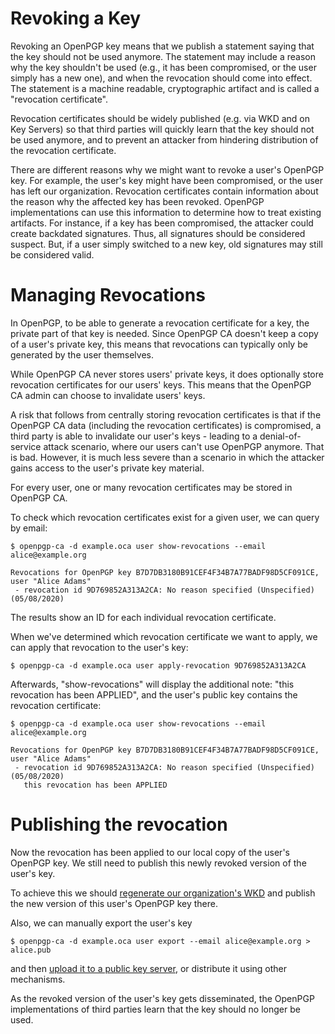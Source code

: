 # Revoking a Key

Revoking an OpenPGP key means that we publish a statement saying that the
key should not be used anymore.  The statement may include a reason why the
key shouldn't be used (e.g., it has been compromised, or the user simply has a
new one), and when the revocation should come into effect.  The statement is a
machine readable, cryptographic artifact and is called a "revocation
certificate".

Revocation certificates should be widely published (e.g. via WKD and on Key
Servers) so that third parties will quickly learn that the
key should not be used anymore, and to prevent an attacker from hindering
distribution of the revocation certificate.

There are different reasons why we might want to revoke a user's OpenPGP
key. For example, the user's key might have been compromised, or the user has
left our organization. Revocation certificates contain information about
the reason why the affected key has been revoked. OpenPGP
implementations can use this information to determine how to treat
existing artifacts.  For instance, if a key has been compromised, the
attacker could create backdated signatures.  Thus, all signatures should
be considered suspect.  But, if a user simply switched to a new key, old
signatures may still be considered valid.

# Managing Revocations

In OpenPGP, to be able to generate a revocation certificate for a key,
the private part of that key is needed. Since OpenPGP CA doesn't keep a
copy of a user's private key, this means that revocations can typically
only be generated by the user themselves.

While OpenPGP CA never stores users' private keys, it does
optionally store revocation certificates for our users' keys.
This means that the OpenPGP CA admin can choose to invalidate users' keys.

A risk that follows from centrally storing revocation certificates is that if
the OpenPGP CA data (including the revocation certificates) is
compromised, a third party is able to invalidate our user's
keys - leading to a denial-of-service attack scenario, where our users
can't use OpenPGP anymore.
That is bad. However, it is much less severe than a scenario in which the
attacker gains access to the user's private key material.

For every user, one or many revocation certificates may be stored in OpenPGP
CA.

To check which revocation certificates exist for a given user, we can query
by email:

`$ openpgp-ca -d example.oca user show-revocations --email alice@example.org`

```
Revocations for OpenPGP key B7D7DB3180B91CEF4F34B7A77BADF98D5CF091CE, user "Alice Adams"
 - revocation id 9D769852A313A2CA: No reason specified (Unspecified) (05/08/2020)
```
The results show an ID for each individual revocation certificate.

When we've determined which revocation certificate we want to apply, we can
apply that revocation to the user's key:

`$ openpgp-ca -d example.oca user apply-revocation 9D769852A313A2CA`

Afterwards, "show-revocations" will display the additional note: "this
revocation has been APPLIED", and the user's public key contains the
revocation certificate:

`$ openpgp-ca -d example.oca user show-revocations --email alice@example.org`

```
Revocations for OpenPGP key B7D7DB3180B91CEF4F34B7A77BADF98D5CF091CE, user "Alice Adams"
 - revocation id 9D769852A313A2CA: No reason specified (Unspecified) (05/08/2020)
   this revocation has been APPLIED
```

# Publishing the revocation

Now the revocation has been applied to our local copy of the user's
OpenPGP key.
We still need to publish this newly revoked version of the user's
key.

To achieve this we should
[regenerate our organization's WKD](keys-publish.md#publish-keys-as-a-wkd)
and publish the new version of this user's OpenPGP key there.

Also, we can manually export the user's key

`$ openpgp-ca -d example.oca user export --email alice@example.org > alice.pub`
 
and then
[upload it to a public key server](https://keys.openpgp.org/about/usage#gnupg-upload),
or distribute it using other mechanisms.

As the revoked version of the user's key gets disseminated, the OpenPGP
implementations of third parties learn that the key should no longer be used.
